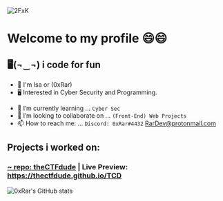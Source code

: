 ![2FxK](https://user-images.githubusercontent.com/33517160/131786458-c6b2febb-a911-4884-b95e-587a52648ac3.gif)

# Welcome to my profile 😄😄
## 🖥(¬‿¬) i code for fun
* 👦 I'm Isa or (0xRar)
* 🖥 Interested in Cyber Security and Programming.

- 🌱 I’m currently learning ... `Cyber Sec`
- 👯 I’m looking to collaborate on ... `(Front-End) Web Projects`
- 📫 How to reach me: ... `Discord: 0xRar#4432` RarDev@protonmail.com

## Projects i worked on: 
### [~ repo: theCTFdude](https://github.com/theCTFdude/TCD) | Live Preview: https://thectfdude.github.io/TCD


![0xRar's GitHub stats](https://github-readme-stats.vercel.app/api?username=0xRar&show_icons=true&theme=synthwave)
